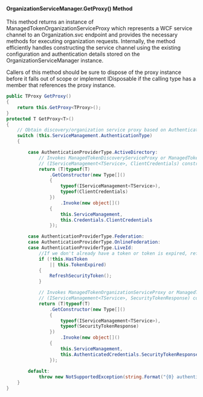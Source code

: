 #### OrganizationServiceManager.GetProxy() Method

This method returns an instance of ManagedTokenOrganizationServiceProxy which represents a WCF service channel to an Organization.svc endpoint and provides the necessary methods for executing organization requests.  Internally, the method efficiently handles constructing the service channel using the existing configuration and authentication details stored on the OrganizationServiceManager instance.

Callers of this method should be sure to dispose of the proxy instance before it falls out of scope or implement IDisposable if the calling type has a member that references the proxy instance.

```c#
public TProxy GetProxy()
{
    return this.GetProxy<TProxy>();
}
protected T GetProxy<T>()
{
    // Obtain discovery/organization service proxy based on Authentication Type
    switch (this.ServiceManagement.AuthenticationType)
    {

        case AuthenticationProviderType.ActiveDirectory:
            // Invokes ManagedTokenDiscoveryServiceProxy or ManagedTokenOrganizationServiceProxy 
            // (IServiceManagement<TService>, ClientCredentials) constructor.
            return (T)typeof(T)
                .GetConstructor(new Type[]() 
                { 
                    typeof(IServiceManagement<TService>), 
                    typeof(ClientCredentials)
                })
                    .Invoke(new object[]() 
                { 
                    this.ServiceManagement, 
                    this.Credentials.ClientCredentials  
                });

        case AuthenticationProviderType.Federation:
        case AuthenticationProviderType.OnlineFederation:
        case AuthenticationProviderType.LiveId:
            //If we don't already have a token or token is expired, refresh the token
            if (!this.HasToken
                || this.TokenExpired)
            {
                RefreshSecurityToken();
            }

            // Invokes ManagedTokenOrganizationServiceProxy or ManagedTokenDiscoveryServiceProxy 
            // (IServiceManagement<TService>, SecurityTokenResponse) constructor.
            return (T)typeof(T)
                .GetConstructor(new Type[]() 
                { 
                    typeof(IServiceManagement<TService>), 
                    typeof(SecurityTokenResponse) 
                })
                    .Invoke(new object[]() 
                { 
                    this.ServiceManagement, 
                    this.AuthenticatedCredentials.SecurityTokenResponse 
                });
                
        default:                    
            throw new NotSupportedException(string.Format("{0} authentication type is not supported", this.ServiceManagement.AuthenticationType));
    }
}
```